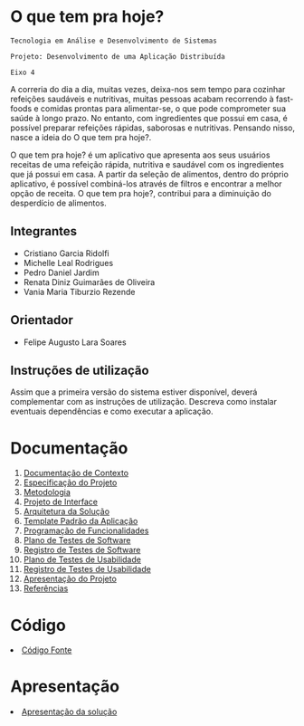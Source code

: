 # O que tem pra hoje?

`Tecnologia em Análise e Desenvolvimento de Sistemas`

`Projeto: Desenvolvimento de uma Aplicação Distribuída`

`Eixo 4`

A correria do dia a dia, muitas vezes, deixa-nos sem tempo para cozinhar refeições saudáveis e nutritivas, muitas pessoas acabam recorrendo à fast-foods e comidas prontas para alimentar-se, o que pode comprometer sua saúde à longo prazo. No entanto, com ingredientes que possui em casa, é possível preparar refeições rápidas, saborosas e nutritivas. Pensando nisso, nasce a ideia do O que tem pra hoje?.  

 
O que tem pra hoje? é um aplicativo que apresenta aos seus usuários receitas de uma refeição rápida, nutritiva e saudável com os ingredientes que já possui em casa. A partir da seleção de alimentos, dentro do próprio aplicativo, é possível combiná-los através de filtros e encontrar a melhor opção de receita. O que tem pra hoje?, contribui para a diminuição do desperdício de alimentos.

## Integrantes

- Cristiano Garcia Ridolfi
- Michelle Leal Rodrigues
- Pedro Daniel Jardim
- Renata Diniz Guimarães de Oliveira
- Vania Maria Tiburzio Rezende

## Orientador

* Felipe Augusto Lara Soares

## Instruções de utilização

Assim que a primeira versão do sistema estiver disponível, deverá complementar com as instruções de utilização. Descreva como instalar eventuais dependências e como executar a aplicação.

# Documentação

<ol>
<li><a href="docs/01-Documentação de Contexto.md"> Documentação de Contexto</a></li>
<li><a href="docs/02-Especificação do Projeto.md"> Especificação do Projeto</a></li>
<li><a href="docs/03-Metodologia.md"> Metodologia</a></li>
<li><a href="docs/04-Projeto de Interface.md"> Projeto de Interface</a></li>
<li><a href="docs/05-Arquitetura da Solução.md"> Arquitetura da Solução</a></li>
<li><a href="docs/06-Template Padrão da Aplicação.md"> Template Padrão da Aplicação</a></li>
<li><a href="docs/07-Programação de Funcionalidades.md"> Programação de Funcionalidades</a></li>
<li><a href="docs/08-Plano de Testes de Software.md"> Plano de Testes de Software</a></li>
<li><a href="docs/09-Registro de Testes de Software.md"> Registro de Testes de Software</a></li>
<li><a href="docs/10-Plano de Testes de Usabilidade.md"> Plano de Testes de Usabilidade</a></li>
<li><a href="docs/11-Registro de Testes de Usabilidade.md"> Registro de Testes de Usabilidade</a></li>
<li><a href="docs/12-Apresentação do Projeto.md"> Apresentação do Projeto</a></li>
<li><a href="docs/13-Referências.md"> Referências</a></li>
</ol>

# Código

<li><a href="src/README.md"> Código Fonte</a></li>

# Apresentação

<li><a href="presentation/README.md"> Apresentação da solução</a></li>
